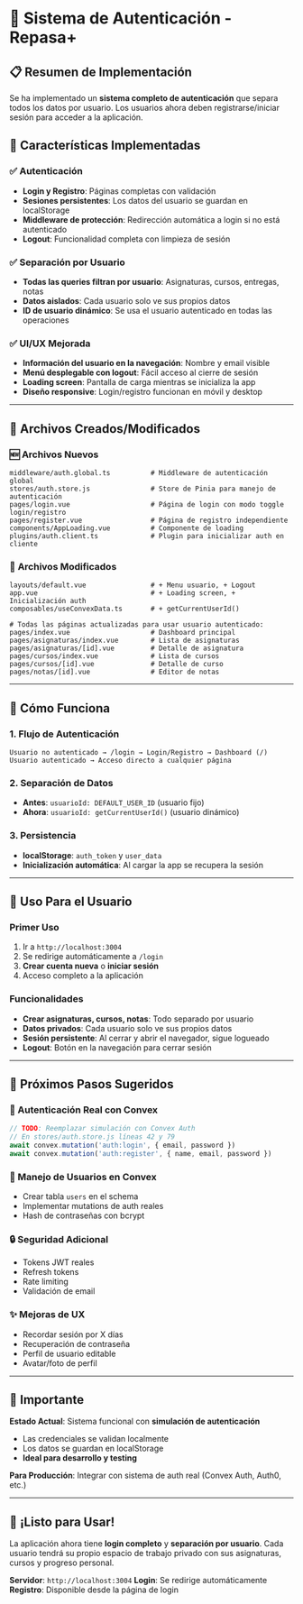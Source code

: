 # 🔐 Sistema de Autenticación - Repasa+

## 📋 Resumen de Implementación

Se ha implementado un **sistema completo de autenticación** que separa todos los datos por usuario. Los usuarios ahora deben registrarse/iniciar sesión para acceder a la aplicación.

## 🚀 Características Implementadas

### ✅ **Autenticación**
- **Login y Registro**: Páginas completas con validación
- **Sesiones persistentes**: Los datos del usuario se guardan en localStorage
- **Middleware de protección**: Redirección automática a login si no está autenticado
- **Logout**: Funcionalidad completa con limpieza de sesión

### ✅ **Separación por Usuario**
- **Todas las queries filtran por usuario**: Asignaturas, cursos, entregas, notas
- **Datos aislados**: Cada usuario solo ve sus propios datos
- **ID de usuario dinámico**: Se usa el usuario autenticado en todas las operaciones

### ✅ **UI/UX Mejorada**
- **Información del usuario en la navegación**: Nombre y email visible
- **Menú desplegable con logout**: Fácil acceso al cierre de sesión
- **Loading screen**: Pantalla de carga mientras se inicializa la app
- **Diseño responsive**: Login/registro funcionan en móvil y desktop

---

## 📁 Archivos Creados/Modificados

### 🆕 **Archivos Nuevos**
```
middleware/auth.global.ts          # Middleware de autenticación global
stores/auth.store.js               # Store de Pinia para manejo de autenticación
pages/login.vue                    # Página de login con modo toggle login/registro
pages/register.vue                 # Página de registro independiente
components/AppLoading.vue          # Componente de loading
plugins/auth.client.ts             # Plugin para inicializar auth en cliente
```

### 🔄 **Archivos Modificados**
```
layouts/default.vue                # + Menu usuario, + Logout
app.vue                            # + Loading screen, + Inicialización auth
composables/useConvexData.ts       # + getCurrentUserId()

# Todas las páginas actualizadas para usar usuario autenticado:
pages/index.vue                    # Dashboard principal
pages/asignaturas/index.vue        # Lista de asignaturas
pages/asignaturas/[id].vue         # Detalle de asignatura
pages/cursos/index.vue             # Lista de cursos
pages/cursos/[id].vue              # Detalle de curso
pages/notas/[id].vue               # Editor de notas
```

---

## 🔧 Cómo Funciona

### **1. Flujo de Autenticación**
```
Usuario no autenticado → /login → Login/Registro → Dashboard (/)
Usuario autenticado → Acceso directo a cualquier página
```

### **2. Separación de Datos**
- **Antes**: `usuarioId: DEFAULT_USER_ID` (usuario fijo)
- **Ahora**: `usuarioId: getCurrentUserId()` (usuario dinámico)

### **3. Persistencia**
- **localStorage**: `auth_token` y `user_data`
- **Inicialización automática**: Al cargar la app se recupera la sesión

---

## 🎯 Uso Para el Usuario

### **Primer Uso**
1. Ir a `http://localhost:3004`
2. Se redirige automáticamente a `/login`
3. **Crear cuenta nueva** o **iniciar sesión**
4. Acceso completo a la aplicación

### **Funcionalidades**
- **Crear asignaturas, cursos, notas**: Todo separado por usuario
- **Datos privados**: Cada usuario solo ve sus propios datos
- **Sesión persistente**: Al cerrar y abrir el navegador, sigue logueado
- **Logout**: Botón en la navegación para cerrar sesión

---

## 🔮 Próximos Pasos Sugeridos

### **🔐 Autenticación Real con Convex**
```javascript
// TODO: Reemplazar simulación con Convex Auth
// En stores/auth.store.js líneas 42 y 79
await convex.mutation('auth:login', { email, password })
await convex.mutation('auth:register', { name, email, password })
```

### **👥 Manejo de Usuarios en Convex**
- Crear tabla `users` en el schema
- Implementar mutations de auth reales
- Hash de contraseñas con bcrypt

### **🔒 Seguridad Adicional**
- Tokens JWT reales
- Refresh tokens
- Rate limiting
- Validación de email

### **✨ Mejoras de UX**
- Recordar sesión por X días
- Recuperación de contraseña
- Perfil de usuario editable
- Avatar/foto de perfil

---

## 🚨 Importante

**Estado Actual**: Sistema funcional con **simulación de autenticación**
- Las credenciales se validan localmente
- Los datos se guardan en localStorage
- **Ideal para desarrollo y testing**

**Para Producción**: Integrar con sistema de auth real (Convex Auth, Auth0, etc.)

---

## 🎉 ¡Listo para Usar!

La aplicación ahora tiene **login completo** y **separación por usuario**. Cada usuario tendrá su propio espacio de trabajo privado con sus asignaturas, cursos y progreso personal.

**Servidor**: `http://localhost:3004`
**Login**: Se redirige automáticamente
**Registro**: Disponible desde la página de login
